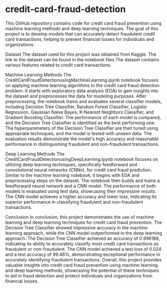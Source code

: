 # credit-card-fraud-detection
This GitHub repository contains code for credit card fraud prevention using machine learning methods and deep learning techniques. The goal of this project is to develop models that can accurately detect fraudulent credit card transactions, helping to prevent financial losses for individuals and organizations.

Dataset
The dataset used for this project was obtained from Kaggle. The link to the dataset can be found in the notebook files.The dataset contains various features related to credit card transactions.

Machine Learning Methods
The CreditCardFraudDetectionusingMachineLearning.ipynb notebook focuses on applying machine learning algorithms to the credit card fraud detection problem. It starts with exploratory data analysis (EDA) to gain insights into the dataset and preprocesses the data for modeling purposes.
After preprocessing, the notebook trains and evaluates several classifier models, including Decision Tree Classifier, Random Forest Classifier, Logistic Regression, Gaussian Naive Bayes, K-Nearest Neighbors Classifier, and Gradient Boosting Classifier. The performance of each model is compared, and the Decision Tree Classifier is identified as the best performing one.
The hyperparameters of the Decision Tree Classifier are then tuned using appropriate techniques, and the model is tested with unseen data. The evaluation results demonstrate the model's high accuracy and reasonable performance in distinguishing fraudulent and non-fraudulent transactions.

Deep Learning Methods
The CreditCardFraudDetectionusingDeepLearning.ipynb notebook focuses on utilizing deep learning techniques, specifically feedforward and convolutional neural networks (CNNs), for credit card fraud prediction. Similar to the machine learning notebook, it begins with EDA and preprocessing steps on the dataset.
The notebook then builds and trains a feedforward neural network and a CNN model. The performance of both models is evaluated using test data, showcasing their impressive results. The CNN model achieves a higher accuracy and lower loss, indicating its superior performance in classifying fraudulent and non-fraudulent transactions.

Conclusion
In conclusion, this project demonstrates the use of machine learning and deep learning techniques for credit card fraud prevention. The Decision Tree Classifier showed impressive accuracy in the machine learning approach, while the CNN model outperformed in the deep learning approach.
The Decision Tree Classifier achieved an accuracy of 0.996188, indicating its ability to accurately classify most credit card transactions as fraudulent or non-fraudulent. The CNN model achieved a test loss of 0.024 and a test accuracy of 99.48%, demonstrating exceptional performance in accurately identifying fraudulent transactions. Overall, this project provides valuable insights into credit card fraud prevention using machine learning and deep learning methods, showcasing the potential of these techniques to aid in fraud detection and protect individuals and organizations from financial losses.
